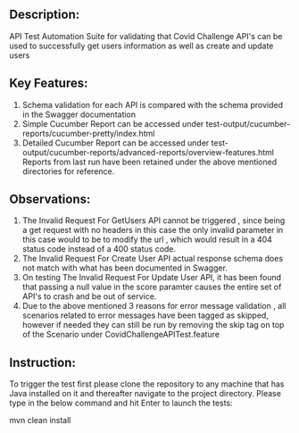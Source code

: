## Description:
API Test Automation Suite for validating that Covid Challenge API's can be used to successfully get users information as well as create and update users

## Key Features:
1. Schema validation for each API is compared with the schema provided in the Swagger documentation
1. Simple Cucumber Report can be accessed under test-output/cucumber-reports/cucumber-pretty/index.html
1. Detailed Cucumber Report can be accessed under test-output/cucumber-reports/advanced-reports/overview-features.html
   Reports from last run have been retained under the above mentioned directories for reference.

 
## Observations:
1. The Invalid Request For GetUsers API cannot be triggered , since being a get request with no headers in this case the only invalid parameter in this case would to be to modify the url , which would result in a 404 status code instead of a 400 status code.
1. The Invalid Request For Create User API actual response schema does not match with what has been documented in Swagger.
1. On testing The Invalid Request For Update User API, it has been found that passing a null value in the score paramter causes the entire set of API's to crash and be out of service.
1. Due to the above mentioned 3 reasons for error message validation , all scenarios related to error messages have been tagged as skipped, however if needed they can still be run by removing the skip tag on top of the Scenario under CovidChallengeAPITest.feature 

 
## Instruction:
 To trigger the test first please clone the repository to any machine that has Java installed on it and thereafter navigate to the project directory.
 Please type in the below command and hit Enter to launch the tests:
 
 mvn clean install
 
